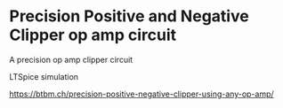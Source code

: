 # Precision Positive and Negative Clipper op amp circuit
 A precision op amp clipper circuit
 
 LTSpice simulation
 
 https://btbm.ch/precision-positive-negative-clipper-using-any-op-amp/
